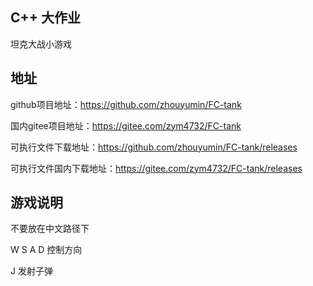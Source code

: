 ## C++ 大作业

坦克大战小游戏

## 地址

github项目地址：https://github.com/zhouyumin/FC-tank

国内gitee项目地址：https://gitee.com/zym4732/FC-tank

可执行文件下载地址：https://github.com/zhouyumin/FC-tank/releases

可执行文件国内下载地址：https://gitee.com/zym4732/FC-tank/releases

## 游戏说明

不要放在中文路径下

W S A D 控制方向

J 发射子弹